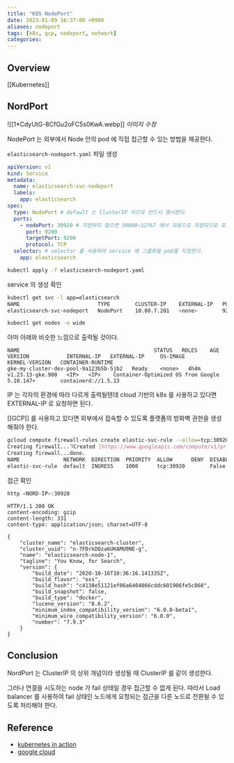 ```yaml
---
title: "K8S NodePort"
date: 2023-01-09 16:37:00 +0900
aliases: nodeport
tags: [k8s, gcp, nodeport, network]
categories: 
---
```


## Overview

[[Kubernetes]]

## NordPort

![[1*CdyUtG-8CfGu2oFC5s0KwA.webp]]
_이미지 수정_

NodePort 는 외부에서 Node 안의 pod 에 직접 접근할 수 있는 방법을 제공한다.

`elasticsearch-nodeport.yaml` 파일 생성

```yaml
apiVersion: v1
kind: Service
metadata:
  name: elasticsearch-svc-nodeport
  labels:
    app: elasticsearch
spec:
  type: NodePort # default 는 ClusterIP 이므로 반드시 명시한다.
  ports:
    - nodePort: 30920 # 지정하지 않으면 30000~32767 에서 자동으로 지정되므로 포트 충돌을 피하기 위해 활용할 수 있다.
      port: 9200
      targetPort: 9200
      protocol: TCP
  selector: # selector 를 사용하여 service 에 그룹화될 pod를 지정한다.
    app: elasticsearch
```

```bash
kubectl apply -f elasticsearch-nodeport.yaml
```

service 의 생성 확인

```bash
kubectl get svc -l app=elasticsearch
NAME                         TYPE        CLUSTER-IP    EXTERNAL-IP   PORT(S)             AGE
elasticsearch-svc-nodeport   NodePort    10.80.7.201   <none>        9200:30920/TCP      4h4m
```

```bash
kubectl get nodes -o wide
```

아마 아래와 비슷한 느낌으로 출력될 것이다.

```
NAME                                           STATUS   ROLES    AGE     VERSION            INTERNAL-IP   EXTERNAL-IP     OS-IMAGE                             KERNEL-VERSION   CONTAINER-RUNTIME
gke-my-cluster-dev-pool-9a123b5b-5jb2   Ready    <none>   4h4m    v1.23.13-gke.900   <IP>   <IP>    Container-Optimized OS from Google   5.10.147+        containerd://1.5.13
```

IP 는 각자의 환경에 따라 다르게 출력될텐데 cloud 기반의 k8s 를 사용하고 있다면 EXTERNAL-IP 로 요청하면 된다.

[[GCP]] 를 사용하고 있다면 외부에서 접속할 수 있도록 플랫폼의 방화벽 권한을 생성해줘야 한다.

```bash
gcloud compute firewall-rules create elastic-svc-rule --allow=tcp:30920
Creating firewall...⠹Created [https://www.googleapis.com/compute/v1/projects/sv-dev-365407/global/firewalls/elastic-svc-rule].
Creating firewall...done.
NAME              NETWORK  DIRECTION  PRIORITY  ALLOW      DENY  DISABLED
elastic-svc-rule  default  INGRESS    1000      tcp:30920        False
```

접근 확인

```bash
http <NORD-IP>:30920
```

```http
HTTP/1.1 200 OK
content-encoding: gzip
content-length: 331
content-type: application/json; charset=UTF-8

{
    "cluster_name": "elasticsearch-cluster",
    "cluster_uuid": "n-7FDrkDQza6UKAMU9NE-g",
    "name": "elasticsearch-node-1",
    "tagline": "You Know, for Search",
    "version": {
        "build_date": "2020-10-16T10:36:16.141335Z",
        "build_flavor": "oss",
        "build_hash": "c4138e51121ef06a6404866cddc601906fe5c868",
        "build_snapshot": false,
        "build_type": "docker",
        "lucene_version": "8.6.2",
        "minimum_index_compatibility_version": "6.0.0-beta1",
        "minimum_wire_compatibility_version": "6.8.0",
        "number": "7.9.3"
    }
}  
```

## Conclusion

NordPort 는 ClusterIP 의 상위 개념이라 생성될 때 ClusterIP 를 같이 생성한다.

그러나 연결을 시도하는 node 가 fail 상태일 경우 접근할 수 없게 된다. 따라서 Load balancer 를 사용하여 fail 상태인 노드에게 요청되는 접근을 다른 노드로 전환될 수 있도록 처리해야 한다.

## Reference

- [kubernetes in action](https://gist.github.com/ShinJJang/b2f7acb9eb9849bef60d2dc3a2cef9e1)
- [google cloud](https://medium.com/google-cloud/kubernetes-nodeport-vs-loadbalancer-vs-ingress-when-should-i-use-what-922f010849e0)